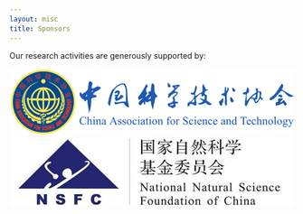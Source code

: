 ```yaml
---
layout: misc
title: Sponsors 
---
```


Our research activities are generously supported by:

<p>
	<div class="row sponsor">
	<div class="col-md-6">
        <img src="/images/zgkx.png">
    </div>
    <div class="col-md-6">
        <img src="/images/gzr.png">
    </div>
    </div>
</p>